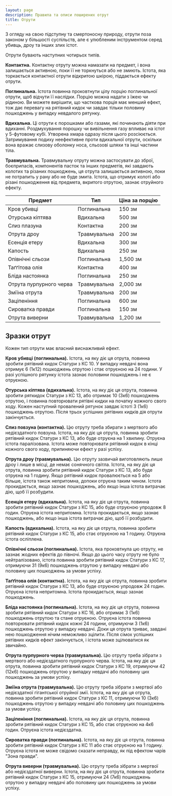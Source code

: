 ```yaml
---
layout: page
description: Правила та описи поширених отрут
title: Отрути
---
```


З огляду на свою підступну та смертоносну природу, отрути поза законом у більшості суспільств, але є улюбленим інструментом серед убивць, дроу та інших злих істот.

Отрути бувають наступних чотирьох типів.

**Контактна.** Контактну отруту можна намазати на предмет, і вона залишається активною, поки її не торкнуться або не змиють. Істота, яка торкається контактної отрути відкритою шкірою, піддається ефекту отрути.

**Поглинальна.** Істота повинна проковтнути цілу порцію поглинальної отрути, щоб відчути її наслідки. Порцію можна надати з їжею чи рідиною. Ви можете вирішити, що часткова порція має менший ефект, тож дає перевагу на рятівний кидок чи завдає тільки половину пошкоджень у випадку невдалого рятунку.

**Вдихальна.** Ці отрути є порошками або газами, які починають діяти при вдиханні. Роздмухування порошку чи вивільнення газу впливає на істот у 5-футовому кубі. Утворена хмара одразу після цього розсіюється. Затримування подиху неефективне проти вдихальної отрути, оскільки вона вражає слизову оболонку носа, сльозові шляхи та інші частини тіла.

**Травмувальна.** Травмувальну отруту можна застосувати до зброї, боєприпасів, компонентів пасток та інших предметів, які завдають колотих та різаних пошкоджень, ця отрута залишається активною, поки не потрапить у рану або не буде змита. Істота, що отримує колоті або різані пошкодження від предмета, вкритого отрутою, зазнає отруйного ефекту.


| Предмет                 | Тип          | Ціна за порцію |
| ----------------------- | ------------ | -------------- |
| Кров убивці             | Поглинальна  | 150 зм         |
| Отурська кіптява        | Вдихальна    | 500 зм         |
| Слиз плазуна            | Контактна    | 200 зм         |
| Отрута дроу             | Травмувальна | 200 зм         |
| Есенція етеру           | Вдихальна    | 300 зм         |
| Капость                 | Вдихальна    | 250 зм         |
| Опівнічні сльози        | Поглинальна  | 1,500 зм       |
| Таґґітова олія          | Контактна    | 400 зм         |
| Бліда настоянка         | Поглинальна  | 250 зм         |
| Отрута пурпурного черва | Травмувальна | 2,000 зм       |
| Зміїна отрута           | Травмувальна | 200 зм         |
| Заціпеніння             | Поглинальна  | 600 зм         |
| Сироватка правди        | Поглинальна  | 150 зм         |
| Отрута виверни          | Травмувальна | 1,200 зм       |


## Зразки отрут
Кожен тип отрути має власний виснажливий ефект.

**Кров убивці (поглинальна).** Істота, на яку діє ця отрута, повинна зробити рятівний кидок Статури з КС 10. У випадку невдачі вона отримує 6 (1к12) пошкоджень отрутою і стає отруєною на 24 години. У разі успішного рятунку істота зазнає половини пошкоджень і не є отруєною.

**Отурська кіптява (вдихальна).** Істота, на яку діє ця отрута, повинна зробити ряткидок Статури з КС 13, або отримає 10 (3к6) пошкоджень отрутою, і повинна повторювати рятівні кидки на початку кожного свого ходу. Кожен наступний провалений рятунок завдає істоті 3 (1к6) пошкоджень отрутою. Після трьох успішних рятівних кидків дія отрути закінчується.

**Слиз повзуна (контактна).** Цю отруту треба збирати з мертвого або недієздатного повзуна. Істота, на яку діє ця отрута, повинна зробити рятівний кидок Статури з КС 13, або буде отруєна на 1 хвилину. Отруєна істота паралізована. Істота може повторювати рятівний кидок в кінці кожного свого ходу, припиняючи ефект у разі успіху.

**Отрута дроу (травмувальна).** Цю отруту зазвичай виготовляють лише дроу і лише в місці, де немає сонячного світла. Істота, на яку діє ця отрута, повинна зробити рятівний кидок Статури з КС 13, або буде отруєна на 1 годину. Якщо рятівний кидок провалюється на 5 або більше, істота також непритомна, допоки отруєна таким чином. Істота прокидається, якщо зазнає пошкоджень, або якщо інша істота витрачає дію, щоб її розбудити.

**Есенція етеру (вдихальна).** Істота, на яку діє ця отрута, повинна зробити рятівний кидок Статури з КС 15, або буде отруєною упродовж 8 годин. Отруєна істота непритомна. Істота прокидається, якщо зазнає пошкоджень, або якщо інша істота витрачає дію, щоб її розбудити.

**Капость (вдихальна).** Істота, на яку діє ця отрута, повинна зробити рятівний кидок Статури з КС 15, або стає отруєною на 1 годину. Отруєна істота осліплена.

**Опівнічні сльози (поглинальна).** Істота, яка проковтнула цю отруту, не зазнає жодних ефектів до півночі. Якщо до цього часу отруту не було нейтралізовано, істота повинна зробити рятівний кидок Статури з КС 17, отримуючи 31 (9к6) пошкоджень отрутою у випадку невдачі або половину цих пошкоджень за умови успіху.

**Таґґітова олія (контактна).** Істота, на яку діє ця отрута, повинна зробити рятівний кидок Статури з КС 13, або буде отруєною упродовж 24 годин. Отруєна істота непритомна. Істота прокидається, якщо зазнає пошкоджень.

**Бліда настоянка (поглинальна).** Істота, на яку діє ця отрута, повинна зробити рятівний кидок Статури з КС 16, або отримає 3 (1к6) пошкоджень отрутою та стане отруєною. Отруєна істота повинна повторювати рятівний кидок кожні 24 години, отримуючи 3 (1к6) пошкоджень отрутою у випадку невдачі. Доки ця отрута триває, завдані нею пошкодження нічим неможливо зцілити. Після сімох успішних рятівних кидків ефект закінчується, і істота може зцілюватися як звичайно.

**Отрута пурпурного черва (травмувальна).** Цю отруту треба зібрати з мертвого або недієздатного пурпурного черва. Істота, на яку діє ця отрута, повинна зробити рятівний кидок Статури з КС 19, отримуючи 42 (12к6) пошкоджень отрутою у випадку невдачі або половину цих пошкоджень за умови успіху.

**Зміїна отрута (травмувальна).** Цю отруту треба зібрати з мертвої або недієздатної гігантської отруйної змії. Істота, на яку діє ця отрута, повинна зробити рятівний кидок Статури з КС 11, отримуючи 10 (3к6) пошкоджень отрутою у випадку невдачі або половину цих пошкоджень за умови успіху.

**Заціпеніння (поглинальна).** Істота, на яку діє ця отрута, повинна зробити рятівний кидок Статури з КС 15, або стає отруєною на 4к6 годин. Отруєна істота недієздатна.

**Сироватка правди (поглинальна).** Істота, на яку діє ця отрута, повинна зробити рятівний кидок Статури з КС 11 або стає отруєною на 1 годину. Отруєна істота не може свідомо сказати неправду, як під ефектом чарів "Зона правди".

**Отрута виверни (травмувальна).** Цю отруту треба зібрати з мертвої або недієздатної виверни. Істота, на яку діє ця отрута, повинна зробити рятівний кидок Статури з КС 15, отримуючи 24 (7к6) пошкоджень отрутою у випадку невдачі або половину цих пошкоджень за умови успіху.

